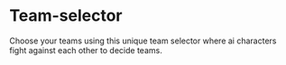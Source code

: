 # Team-selector
Choose your teams using this unique team selector where ai characters fight against each other to decide teams.
